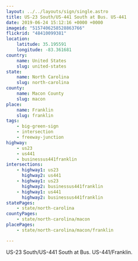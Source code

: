```yaml
---
layout: ../../layouts/sign/single.astro
title: US-23 South/US-441 South at Bus. US-441
date: 2019-06-24 15:12:16 +0000 +0000
imageid: "5157406258528863766"
flickrid: "48410099381"
location:
    latitude: 35.195591
    longitude: -83.361681
country:
    name: United States
    slug: united-states
state:
    name: North Carolina
    slug: north-carolina
county:
    name: Macon County
    slug: macon
place:
    name: Franklin
    slug: franklin
tags:
    - big-green-sign
    - intersection
    - freeway-junction
highway:
    - us23
    - us441
    - businessus441franklin
intersections:
    - highway1: us23
      highway2: us441
    - highway1: us23
      highway2: businessus441franklin
    - highway1: us441
      highway2: businessus441franklin
statePages:
    - state/north-carolina
countyPages:
    - state/north-carolina/macon
placePages:
    - state/north-carolina/macon/franklin

---
```

US-23 South/US-441 South at Bus. US-441/Franklin.
